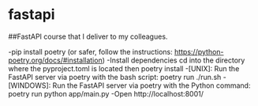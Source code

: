 # fastapi
##FastAPI course that I deliver to my colleagues.


-pip install poetry (or safer, follow the instructions: https://python-poetry.org/docs/#installation)
-Install dependencies cd into the directory where the pyproject.toml is located then poetry install
-[UNIX]: Run the FastAPI server via poetry with the bash script: poetry run ./run.sh
-[WINDOWS]: Run the FastAPI server via poetry with the Python command: poetry run python app/main.py
-Open http://localhost:8001/
